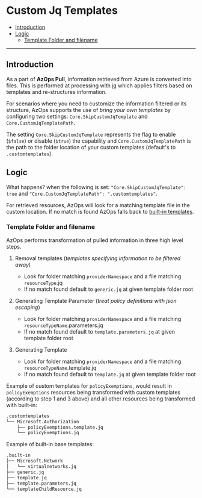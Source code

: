 # Custom Jq Templates

- [Introduction](#introduction)
- [Logic](#logic)
  - [Template Folder and filename](#template-folder-and-filename)

---

## Introduction

As a part of **AzOps Pull**, information retrieved from Azure is converted into files. This is performed at processing with [jq](https://stedolan.github.io/jq/) which applies filters based on templates and re-structures information.

For scenarios where you need to customize the information filtered or its structure, AzOps supports the use of *bring your own templates* by configuring two settings: `Core.SkipCustomJqTemplate` and `Core.CustomJqTemplatePath`.

The setting `Core.SkipCustomJqTemplate` represents the flag to enable (`$false`) or disable (`$true`) the capability and `Core.CustomJqTemplatePath` is the path to the folder location of your custom templates (default's to `.customtemplates`).

## Logic

What happens? when the following is set: `"Core.SkipCustomJqTemplate": true` and `"Core.CustomJqTemplatePath": ".customtemplates"`.

For retrieved resources, AzOps will look for a matching template file in the custom location. If no match is found AzOps falls back to [built-in templates](https://github.com/Azure/AzOps/tree/main/src/data/template).

### Template Folder and filename

AzOps performs transformation of pulled information in three high level steps.

1. Removal templates (*templates specifying information to be filtered away*)
    * Look for folder matching `providerNamespace` and a file matching `resourceType`.jq
    * If no match found default to `generic.jq` at given template folder root

2. Generating Template Parameter (*treat policy definitions with json escaping*)
    * Look for folder matching `providerNamespace` and a file matching `resourceTypeName`.parameters.jq
    * If no match found default to `template.parameters.jq` at given template folder root

3. Generating Template
    * Look for folder matching `providerNamespace` and a file matching `resourceTypeName`.template.jq
    * If no match found default to `template.jq` at given template folder root

Example of custom templates for `policyExemptions`, would result in `policyExemptions` resources being transformed with custom templates (according to step 1 and 3 above) and all other resources being transformed with built-in:
```bash
.customtemplates
└── Microsoft.Authorization
    ├── policyExemptions.template.jq
    └── policyExemptions.jq
```
Example of built-in base templates:
```bash
.built-in
├── Microsoft.Network
│   └── virtualnetworks.jq
├── generic.jq
├── template.jq
├── template.parameters.jq
└── templateChildResource.jq
```